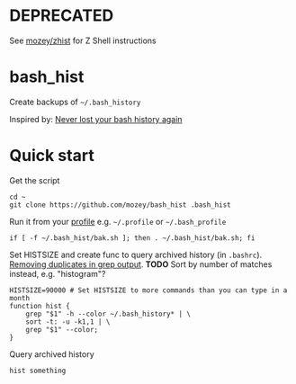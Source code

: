 # DEPRECATED

See [mozey/zhist](https://github.com/mozey/zhist) for Z Shell instructions


# bash_hist
Create backups of `~/.bash_history`

Inspired by: [Never lost your bash history again](https://lukas.zapletalovi.com/2013/03/never-lost-your-bash-history-again.html)

# Quick start

Get the script
```
cd ~
git clone https://github.com/mozey/bash_hist .bash_hist
```

Run it from your [profile](https://www.gnu.org/software/bash/manual/html_node/Bash-Startup-Files.html) 
e.g. `~/.profile` or `~/.bash_profile`
```
if [ -f ~/.bash_hist/bak.sh ]; then . ~/.bash_hist/bak.sh; fi
```

Set HISTSIZE and create func to query archived history (in `.bashrc`).
[Removing duplicates in grep output](https://stackoverflow.com/a/49313231/639133).
**TODO** Sort by number of matches instead, e.g. "histogram"?
```
HISTSIZE=90000 # Set HISTSIZE to more commands than you can type in a month
function hist { 
    grep "$1" -h --color ~/.bash_history* | \
    sort -t: -u -k1,1 | \
    grep "$1" --color; 
}
```

Query archived history
```
hist something
```



